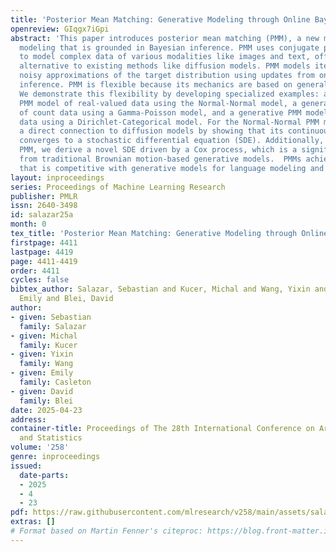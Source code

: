 ```yaml
---
title: 'Posterior Mean Matching: Generative Modeling through Online Bayesian Inference'
openreview: GIqgx7iGpi
abstract: 'This paper introduces posterior mean matching (PMM), a new method for generative
  modeling that is grounded in Bayesian inference. PMM uses conjugate pairs of distributions
  to model complex data of various modalities like images and text, offering a flexible
  alternative to existing methods like diffusion models. PMM models iteratively refine
  noisy approximations of the target distribution using updates from online Bayesian
  inference. PMM is flexible because its mechanics are based on general Bayesian models.
  We demonstrate this flexibility by developing specialized examples: a generative
  PMM model of real-valued data using the Normal-Normal model, a generative PMM model
  of count data using a Gamma-Poisson model, and a generative PMM model of discrete
  data using a Dirichlet-Categorical model. For the Normal-Normal PMM model, we establish
  a direct connection to diffusion models by showing that its continuous-time formulation
  converges to a stochastic differential equation (SDE). Additionally, for the Gamma-Poisson
  PMM, we derive a novel SDE driven by a Cox process, which is a significant departure
  from traditional Brownian motion-based generative models.  PMMs achieve performance
  that is competitive with generative models for language modeling and image generation.'
layout: inproceedings
series: Proceedings of Machine Learning Research
publisher: PMLR
issn: 2640-3498
id: salazar25a
month: 0
tex_title: 'Posterior Mean Matching: Generative Modeling through Online Bayesian Inference'
firstpage: 4411
lastpage: 4419
page: 4411-4419
order: 4411
cycles: false
bibtex_author: Salazar, Sebastian and Kucer, Michal and Wang, Yixin and Casleton,
  Emily and Blei, David
author:
- given: Sebastian
  family: Salazar
- given: Michal
  family: Kucer
- given: Yixin
  family: Wang
- given: Emily
  family: Casleton
- given: David
  family: Blei
date: 2025-04-23
address:
container-title: Proceedings of The 28th International Conference on Artificial Intelligence
  and Statistics
volume: '258'
genre: inproceedings
issued:
  date-parts:
  - 2025
  - 4
  - 23
pdf: https://raw.githubusercontent.com/mlresearch/v258/main/assets/salazar25a/salazar25a.pdf
extras: []
# Format based on Martin Fenner's citeproc: https://blog.front-matter.io/posts/citeproc-yaml-for-bibliographies/
---
```

